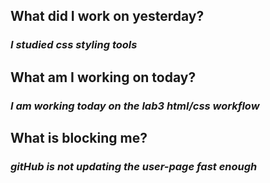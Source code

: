 ## What did I work on yesterday?
### *I studied css styling tools*
## What am I working on today?
### *I am working today on the lab3 html/css workflow*
## What is blocking me?
### *gitHub is not updating the user-page fast enough* 